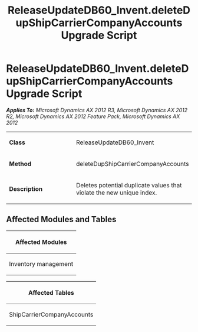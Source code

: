 ﻿---
title: ReleaseUpdateDB60_Invent.deleteDupShipCarrierCompanyAccounts Upgrade Script
TOCTitle: ReleaseUpdateDB60_Invent.deleteDupShipCarrierCompanyAccounts Upgrade Script
ms:assetid: a9ada486-dd64-a512-3446-994806f8b220
ms:mtpsurl: https://msdn.microsoft.com/en-us/library/JJ686423(v=AX.60)
ms:contentKeyID: 49710379
ms.date: 05/18/2015
mtps_version: v=AX.60
---

# ReleaseUpdateDB60\_Invent.deleteDupShipCarrierCompanyAccounts Upgrade Script 


_**Applies To:** Microsoft Dynamics AX 2012 R3, Microsoft Dynamics AX 2012 R2, Microsoft Dynamics AX 2012 Feature Pack, Microsoft Dynamics AX 2012_

<table>
<colgroup>
<col style="width: 50%" />
<col style="width: 50%" />
</colgroup>
<tbody>
<tr class="odd">
<td><p><strong>Class</strong></p></td>
<td><p>ReleaseUpdateDB60_Invent</p></td>
</tr>
<tr class="even">
<td><p><strong>Method</strong></p></td>
<td><p>deleteDupShipCarrierCompanyAccounts</p></td>
</tr>
<tr class="odd">
<td><p><strong>Description</strong></p></td>
<td><p>Deletes potential duplicate values that violate the new unique index.</p></td>
</tr>
</tbody>
</table>


## Affected Modules and Tables

<table>
<colgroup>
<col style="width: 100%" />
</colgroup>
<thead>
<tr class="header">
<th><p>Affected Modules</p></th>
</tr>
</thead>
<tbody>
<tr class="odd">
<td><p>Inventory management</p></td>
</tr>
</tbody>
</table>


<table>
<colgroup>
<col style="width: 100%" />
</colgroup>
<thead>
<tr class="header">
<th><p>Affected Tables</p></th>
</tr>
</thead>
<tbody>
<tr class="odd">
<td><p>ShipCarrierCompanyAccounts</p></td>
</tr>
</tbody>
</table>

  


